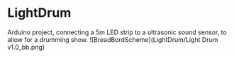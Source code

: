 # LightDrum
Arduino project, connecting a 5m LED strip to a ultrasonic sound sensor, to allow for a drumming show. 
![BreadBordScheme](LightDrum/Light Drum v1.0_bb.png)
